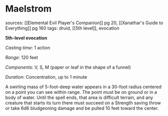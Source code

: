 # Maelstrom
sources: [[Elemental Evil Player's Companion]] pg 20, [[Xanathar's Guide to Everything]] pg 160
tags: druid, [[5th level]], evocation

**5th-level evocation**

*Casting time*: 1 action

*Range*: 120 feet

*Components*: V, S, M (paper or leaf in the shape of a funnel)

*Duration*: Concentration, up to 1 minute

A swirling mass of 5-foot-deep water appears in a 30-foot radius centered on a point you can see within range. The point must be on ground or in a body of water. Until the spell ends, that area is difficult terrain, and any creature that starts its turn there must succeed on a Strength saving throw or take 6d6 bludgeoning damage and be pulled 10 feet toward the center.
